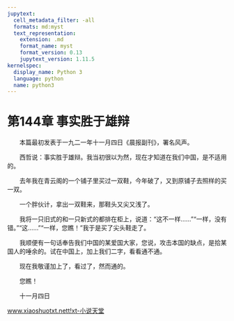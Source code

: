 ```yaml
---
jupytext:
  cell_metadata_filter: -all
  formats: md:myst
  text_representation:
    extension: .md
    format_name: myst
    format_version: 0.13
    jupytext_version: 1.11.5
kernelspec:
  display_name: Python 3
  language: python
  name: python3
---
```

# 第144章  事实胜于雄辩 

　　本篇最初发表于一九二一年十一月四日《晨报副刊》，署名风声。 

　　西哲说：事实胜于雄辩。我当初很以为然，现在才知道在我们中国，是不适用的。 

　　去年我在青云阁的一个铺子里买过一双鞋，今年破了，又到原铺子去照样的买一双。 

　　一个胖伙计，拿出一双鞋来，那鞋头又尖又浅了。 

　　我将一只旧式的和一只新式的都排在柜上，说道：“这不一样……”“一样，没有错。”“这……”“一样，您瞧！”我于是买了尖头鞋走了。 

　　我顺便有一句话奉告我们中国的某爱国大家，您说，攻击本国的缺点，是拾某国人的唾余的。试在中国上，加上我们二字，看看通不通。 

　　现在我敬谨加上了，看过了，然而通的。 

　　您瞧！ 

　　十一月四日 

www.xiaoshuotxt.nett!xt-小说天堂 

